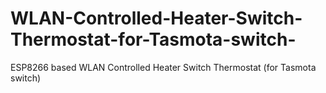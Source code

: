 # WLAN-Controlled-Heater-Switch-Thermostat-for-Tasmota-switch-
ESP8266 based WLAN Controlled Heater Switch Thermostat (for Tasmota switch)
